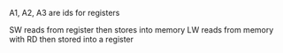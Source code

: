 
A1, A2, A3 are ids for registers


SW reads from register then stores into memory
LW reads from memory with RD then stored into a register
